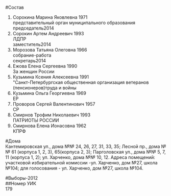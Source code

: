 #Состав  
1. Сорокина Марина Яковлевна 1971  
    представительный орган муниципального образования  
    председатель2014  
2. Сорокин Артем Андреевич 1993  
    ЛДПР  
    заместитель2014  
3. Морозова Татьяна Олеговна 1966  
    собрание-работа  
    секретарь2014  
4. Ежова Елена Сергеевна 1990  
    За женщин России  
5. Кузьмина Ксения Алексеевна 1991  
    "Санкт-Петербургская общественная организация ветеранов (пенсионеров)труда и войны  
6. Кузьмина Ольга Георгиевна 1969  
    ЕР  
7. Проворов Сергей Валентинович 1957  
    СР  
8. Смирнов Трофим Николаевич 1993  
    ПАТРИОТЫ РОССИИ  
9. Смирнова Елена Ионасовна 1962  
    КПРФ  
  
#Дома  
Кантемировская ул., дома №№ 24, 26, 27, 31, 33, 35; Лесной пр., дома №№ 61 (корпуса 1, 2, 3), 65(корпуса 2, 3); Парголовская ул., дома №№ 5, 7, 11 (корпуса 1, 2); ул. Харченко, дома №№ 10, 12. Адреса помещений: участковой избирательной комиссии -ул. Харченко, дом №27, школа №104; для голосования - ул. Харченко, дом №27, школа №104.  
  
#Выборы-2012  
##Номер УИК  
179  
